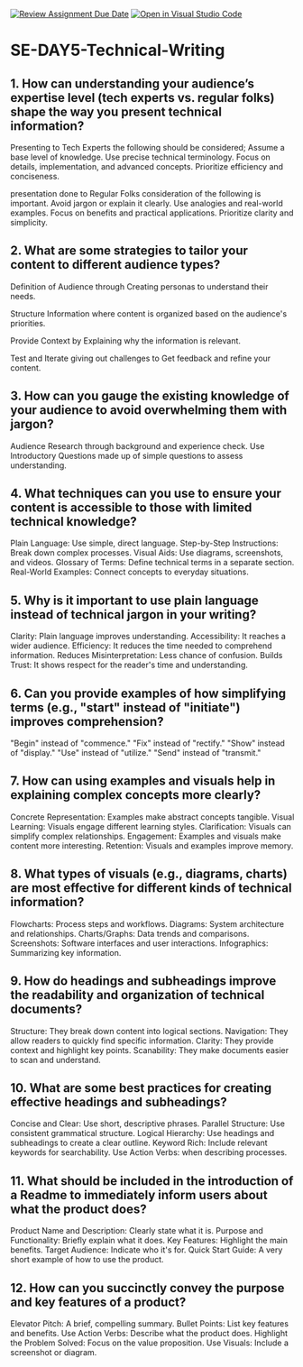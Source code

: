 [![Review Assignment Due Date](https://classroom.github.com/assets/deadline-readme-button-22041afd0340ce965d47ae6ef1cefeee28c7c493a6346c4f15d667ab976d596c.svg)](https://classroom.github.com/a/zsAR-pyY)
[![Open in Visual Studio Code](https://classroom.github.com/assets/open-in-vscode-2e0aaae1b6195c2367325f4f02e2d04e9abb55f0b24a779b69b11b9e10269abc.svg)](https://classroom.github.com/online_ide?assignment_repo_id=18616040&assignment_repo_type=AssignmentRepo)
# SE-DAY5-Technical-Writing
## 1. How can understanding your audience’s expertise level (tech experts vs. regular folks) shape the way you present technical information?

Presenting to Tech Experts the following should be considered;
Assume a base level of knowledge.
Use precise technical terminology.
Focus on details, implementation, and advanced concepts.
Prioritize efficiency and conciseness.

presentation done to Regular Folks consideration of the following is important.
Avoid jargon or explain it clearly.
Use analogies and real-world examples.
Focus on benefits and practical applications.
Prioritize clarity and simplicity.

## 2. What are some strategies to tailor your content to different audience types?


Definition of Audience through Creating personas to understand their needs.

Structure Information where content is organized based on the audience's priorities.

Provide Context by Explaining why the information is relevant.

Test and Iterate giving  out challenges to Get feedback and refine your content.

## 3. How can you gauge the existing knowledge of your audience to avoid overwhelming them with jargon?

Audience Research through background and experience check.
Use Introductory Questions made up of simple questions to assess understanding.



## 4. What techniques can you use to ensure your content is accessible to those with limited technical knowledge?

Plain Language: Use simple, direct language.
Step-by-Step Instructions: Break down complex processes.
Visual Aids: Use diagrams, screenshots, and videos.
Glossary of Terms: Define technical terms in a separate section.
Real-World Examples: Connect concepts to everyday situations.


## 5. Why is it important to use plain language instead of technical jargon in your writing?
Clarity: Plain language improves understanding.
Accessibility: It reaches a wider audience.
Efficiency: It reduces the time needed to comprehend information.
Reduces Misinterpretation: Less chance of confusion.
Builds Trust: It shows respect for the reader's time and understanding.

## 6. Can you provide examples of how simplifying terms (e.g., "start" instead of "initiate") improves comprehension?
"Begin" instead of "commence."
"Fix" instead of "rectify."
"Show" instead of "display."
"Use" instead of "utilize."
"Send" instead of "transmit."
## 7. How can using examples and visuals help in explaining complex concepts more clearly?
Concrete Representation: Examples make abstract concepts tangible.
Visual Learning: Visuals engage different learning styles.
Clarification: Visuals can simplify complex relationships.
Engagement: Examples and visuals make content more interesting.
Retention: Visuals and examples improve memory.
## 8. What types of visuals (e.g., diagrams, charts) are most effective for different kinds of technical information?
Flowcharts: Process steps and workflows.
Diagrams: System architecture and relationships.
Charts/Graphs: Data trends and comparisons.
Screenshots: Software interfaces and user interactions.
Infographics: Summarizing key information.

## 9. How do headings and subheadings improve the readability and organization of technical documents?
Structure: They break down content into logical sections.
Navigation: They allow readers to quickly find specific information.
Clarity: They provide context and highlight key points.
Scanability: They make documents easier to scan and understand.

## 10. What are some best practices for creating effective headings and subheadings?
Concise and Clear: Use short, descriptive phrases.
Parallel Structure: Use consistent grammatical structure.
Logical Hierarchy: Use headings and subheadings to create a clear outline.
Keyword Rich: Include relevant keywords for searchability.
Use Action Verbs: when describing processes.
## 11. What should be included in the introduction of a Readme to immediately inform users about what the product does?
Product Name and Description: Clearly state what it is.
Purpose and Functionality: Briefly explain what it does.
Key Features: Highlight the main benefits.
Target Audience: Indicate who it's for.
Quick Start Guide: A very short example of how to use the product.
## 12. How can you succinctly convey the purpose and key features of a product?
Elevator Pitch: A brief, compelling summary.
Bullet Points: List key features and benefits.
Use Action Verbs: Describe what the product does.
Highlight the Problem Solved: Focus on the value proposition.
Use Visuals: Include a screenshot or diagram.
